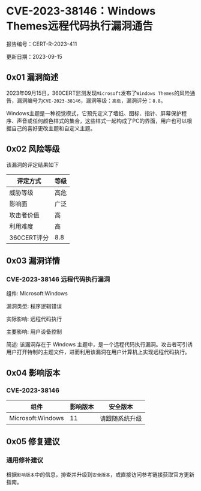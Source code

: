 # CVE-2023-38146：Windows Themes远程代码执行漏洞通告

报告编号：CERT-R-2023-411

更新日期：2023-09-15

## 0x01  漏洞简述

2023年09月15日，360CERT监测发现`Microsoft`发布了`Windows Themes`的风险通告，漏洞编号为`CVE-2023-38146`，漏洞等级：`高危`，漏洞评分：`8.8`。

Windows主题是一种视觉模式，它预先定义了墙纸、图标、指针、屏幕保护程序、声音或任何颜色样式的集合，这些样式一起构成了PC的界面，用户也可以根据自己的喜好更改主题和自定义主题。

## 0x02  风险等级

该漏洞的评定结果如下

| 评定方式    | 等级 |
| ----------- | ---- |
| 威胁等级    | 高危 |
| 影响面      | 广泛 |
| 攻击者价值  | 高   |
| 利用难度    | 高   |
| 360CERT评分 | 8.8  |

## 0x03  漏洞详情

### CVE-2023-38146 远程代码执行漏洞

组件: Microsoft:Windows

漏洞类型: 程序逻辑错误

实际影响: 远程代码执行

主要影响: 用户设备控制

简述: 该漏洞存在于 Windows 主题中，是一个远程代码执行漏洞。攻击者可引诱用户打开特制的主题文件，进而利用该漏洞在用户计算机上实现远程代码执行。

## 0x04  影响版本

### CVE-2023-38146

| 组件              | 影响版本 | 安全版本       |
| ----------------- | -------- | -------------- |
| Microsoft:Windows | 11       | 请跟随系统升级 |

## 0x05  修复建议

### 通用修补建议

根据`影响版本`中的信息，排查并升级到`安全版本`，或直接访问参考链接获取官方更新指南。